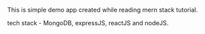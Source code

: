 This is simple demo app created while reading mern stack tutorial.

tech stack - MongoDB, expressJS, reactJS and nodeJS.

